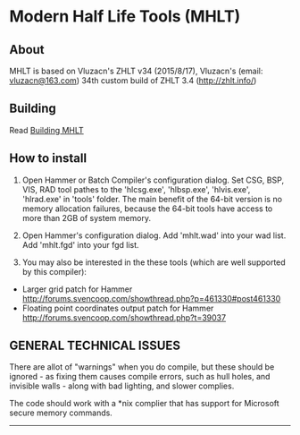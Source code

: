 # Modern Half Life Tools (MHLT)
## About
MHLT is based on Vluzacn's ZHLT v34 (2015/8/17), Vluzacn's (email: vluzacn@163.com) 34th custom build of ZHLT 3.4 (http://zhlt.info/)

## Building
Read [Building MHLT](https://github.com/fel1x-developer/MHLT/wiki/Building-MHLT)

## How to install 

1. Open Hammer or Batch Compiler's configuration dialog.
  Set CSG, BSP, VIS, RAD tool pathes to the 'hlcsg.exe', 'hlbsp.exe', 'hlvis.exe', 'hlrad.exe' in 'tools' folder.
  The main benefit of the 64-bit version is no memory allocation failures, because the 64-bit tools have access to more than 2GB of system memory.

2. Open Hammer's configuration dialog.
  Add 'mhlt.wad' into your wad list.
  Add 'mhlt.fgd' into your fgd list.

3. You may also be interested in the these tools (which are well supported by this compiler):
- Larger grid patch for Hammer
    http://forums.svencoop.com/showthread.php?p=461330#post461330
- Floating point coordinates output patch for Hammer
    http://forums.svencoop.com/showthread.php?t=39037

## GENERAL TECHNICAL ISSUES

There are allot of "warnings" when you do compile, but these should be ignored - as fixing them causes compile errors, such as hull holes, and invisible walls - along with bad lighting, and slower complies.

The code should work with a *nix complier that has support for Microsoft secure memory commands.

----------

